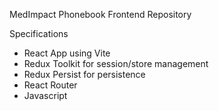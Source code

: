 MedImpact Phonebook Frontend Repository

Specifications

- React App using Vite
- Redux Toolkit for session/store management
- Redux Persist for persistence
- React Router
- Javascript 
